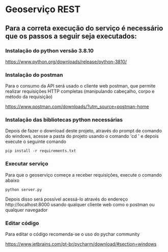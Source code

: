 # Geoserviço REST

## Para a correta execução do serviço é necessário que os passos a seguir seja executados:

### Instalação do python versão 3.8.10
https://www.python.org/downloads/release/python-3810/

### Instalação do postman
Para o consumo da API será usado o cliente web postman, que permite realizar requisições HTTP completas (manipulando cabeçalho, corpo e método da requisição)

https://www.postman.com/downloads/?utm_source=postman-home

### Instalação das bibliotecas python necessárias
Depois de fazer o download deste projeto, através do prompt de comando do windows, acesse a pasta do projeto usando o comando 'cd <nome-da-pasta>' e depois execute o seguinte comando

    pip install -r requirements.txt

### Executar serviço
Para que o geoserviço começe a receber requisições, execute o comando abaixo

    python server.py

Depois disso será possível acessá-lo através do endereço http://localhost:8000 usando qualquer cliente web como o postman ou qualquer navegador

### Editar código
Para editar o código recomenda-se o uso do pychar community 
    
https://www.jetbrains.com/pt-br/pycharm/download/#section=windows
